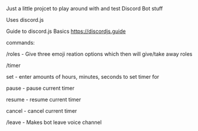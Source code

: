 Just a little projcet to play around with and test Discord Bot stuff

Uses discord.js

Guide to discord.js Basics
https://discordjs.guide

commands:

/roles - Give three emoji reation options which then will give/take away roles

/timer 

  set - enter amounts of hours, minutes, seconds to set timer for
  
  pause - pause current timer
  
  resume - resume current timer
  
  cancel - cancel current timer

/leave - Makes bot leave voice channel
